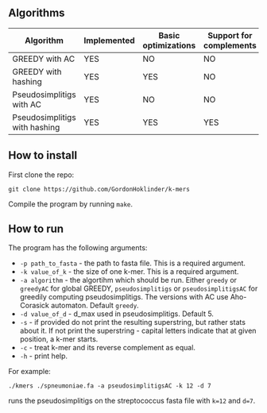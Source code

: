 ## Algorithms

| Algorithm                     | Implemented | Basic optimizations | Support for complements |
|-------------------------------|-------------|---------------------|-------------------------|
| GREEDY with AC                | YES         | NO                  | NO                      |
| GREEDY with hashing           | YES         | YES                 | NO                      |
| Pseudosimplitigs with AC      | YES         | NO                  | NO                      |
| Pseudosimplitigs with hashing | YES         | YES                 | YES                     |


## How to install

First clone the repo:

```
git clone https://github.com/GordonHoklinder/k-mers
```

Compile the program by running `make`.


## How to run

The program has the following arguments:

- `-p path_to_fasta` - the path to fasta file. This is a required argument.
- `-k value_of_k` - the size of one k-mer. This is a required argument.
- `-a algorithm` - the algortihm which should be run. Either `greedy` or `greedyAC` for global GREEDY, `pseudosimplitigs` or `pseudosimplitigsAC` for greedily computing pseudosimplitigs.
The versions with AC use Aho-Corasick automaton. Default `greedy`.
- `-d value_of_d` - d_max used in pseudosimplitigs. Default 5.
- `-s` - if provided do not print the resulting superstring, but rather stats about it. If not print the superstring - capital letters indicate that at given position, a k-mer starts.
- `-c` - treat k-mer and its reverse complement as equal.
- `-h` - print help.

For example:

```
./kmers ./spneumoniae.fa -a pseudosimplitigsAC -k 12 -d 7
```

runs the pseudosimplitigs on the streptococcus fasta file with `k=12` and `d=7`.

